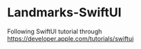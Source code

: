 # Landmarks-SwiftUI
Following SwiftUI tutorial through https://developer.apple.com/tutorials/swiftui
